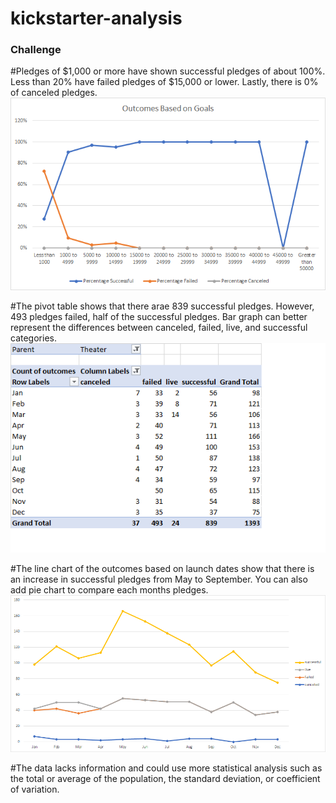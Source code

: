 # kickstarter-analysis

### Challenge
#Pledges of $1,000 or more have shown successful pledges of about 100%. Less than 20% have failed pledges of $15,000 or lower. Lastly, there is 0% of canceled pledges.
![Goals Chart](Outcomes%20Base%20on%20Goals%20in%20PNG.png)

#The pivot table shows that there arae 839 successful pledges. However, 493 pledges failed, half of the successful pledges. Bar graph can better represent the differences between canceled, failed, live, and successful categories.
![Dates Table](Outcomes%20Based%20on%20Launch%20Dates%20Pivot%20Table.png)

#The line chart of the outcomes based on launch dates show that there is an increase in successful pledges from May to September. You can also add pie chart to compare each months pledges.
![Dates Chart](Outcomes%20Based%20on%20Launch%20Dates.png)

#The data lacks information and could use more statistical analysis such as the total or average of the population, the standard deviation, or coefficient of variation.
